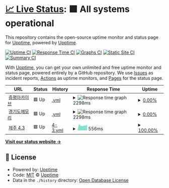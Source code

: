 # [📈 Live Status](https://demo.upptime.js.org): <!--live status--> **🟩 All systems operational**

This repository contains the open-source uptime monitor and status page for [Upptime](https://upptime.js.org), powered by [Upptime](https://github.com/upptime/upptime).

[![Uptime CI](https://github.com/pinnode/pinnode/workflows/Uptime%20CI/badge.svg)](https://github.com/pinnode/pinnode/actions?query=workflow%3A%22Uptime+CI%22)
[![Response Time CI](https://github.com/pinnode/pinnode/workflows/Response%20Time%20CI/badge.svg)](https://github.com/pinnode/pinnode/actions?query=workflow%3A%22Response+Time+CI%22)
[![Graphs CI](https://github.com/pinnode/pinnode/workflows/Graphs%20CI/badge.svg)](https://github.com/pinnode/pinnode/actions?query=workflow%3A%22Graphs+CI%22)
[![Static Site CI](https://github.com/pinnode/pinnode/workflows/Static%20Site%20CI/badge.svg)](https://github.com/pinnode/pinnode/actions?query=workflow%3A%22Static+Site+CI%22)
[![Summary CI](https://github.com/pinnode/pinnode/workflows/Summary%20CI/badge.svg)](https://github.com/pinnode/pinnode/actions?query=workflow%3A%22Summary+CI%22)

With [Upptime](https://upptime.js.org), you can get your own unlimited and free uptime monitor and status page, powered entirely by a GitHub repository. We use [Issues](https://github.com/upptime/upptime/issues) as incident reports, [Actions](https://github.com/pinnode/pinnode/actions) as uptime monitors, and [Pages](https://demo.upptime.js.org) for the status page.

<!--start: status pages-->
<!-- This summary is generated by Upptime (https://github.com/upptime/upptime) -->
<!-- Do not edit this manually, your changes will be overwritten -->
<!-- prettier-ignore -->
| URL | Status | History | Response Time | Uptime |
| --- | ------ | ------- | ------------- | ------ |
| <img alt="" src="https://icons.duckduckgo.com/ip3/43archives.or.kr.ico" height="13"> [증평아카이브](http://43archives.or.kr/main.do) | 🟩 Up | [.yml](https://github.com/pinnode/pinnode/commits/HEAD/history/.yml) | <details><summary><img alt="Response time graph" src="./graphs//response-time-week.png" height="20"> 2298ms</summary><br><a href="https://pinnode.github.io/pinnode/history/"><img alt="Response time 2298" src="https://img.shields.io/endpoint?url=https%3A%2F%2Fraw.githubusercontent.com%2Fpinnode%2Fpinnode%2FHEAD%2Fapi%2F%2Fresponse-time.json"></a><br><a href="https://pinnode.github.io/pinnode/history/"><img alt="24-hour response time 2298" src="https://img.shields.io/endpoint?url=https%3A%2F%2Fraw.githubusercontent.com%2Fpinnode%2Fpinnode%2FHEAD%2Fapi%2F%2Fresponse-time-day.json"></a><br><a href="https://pinnode.github.io/pinnode/history/"><img alt="7-day response time 2298" src="https://img.shields.io/endpoint?url=https%3A%2F%2Fraw.githubusercontent.com%2Fpinnode%2Fpinnode%2FHEAD%2Fapi%2F%2Fresponse-time-week.json"></a><br><a href="https://pinnode.github.io/pinnode/history/"><img alt="30-day response time 2298" src="https://img.shields.io/endpoint?url=https%3A%2F%2Fraw.githubusercontent.com%2Fpinnode%2Fpinnode%2FHEAD%2Fapi%2F%2Fresponse-time-month.json"></a><br><a href="https://pinnode.github.io/pinnode/history/"><img alt="1-year response time 2298" src="https://img.shields.io/endpoint?url=https%3A%2F%2Fraw.githubusercontent.com%2Fpinnode%2Fpinnode%2FHEAD%2Fapi%2F%2Fresponse-time-year.json"></a></details> | <details><summary><a href="https://pinnode.github.io/pinnode/history/">0.00%</a></summary><a href="https://pinnode.github.io/pinnode/history/"><img alt="All-time uptime 0.00%" src="https://img.shields.io/endpoint?url=https%3A%2F%2Fraw.githubusercontent.com%2Fpinnode%2Fpinnode%2FHEAD%2Fapi%2F%2Fuptime.json"></a><br><a href="https://pinnode.github.io/pinnode/history/"><img alt="24-hour uptime 41.96%" src="https://img.shields.io/endpoint?url=https%3A%2F%2Fraw.githubusercontent.com%2Fpinnode%2Fpinnode%2FHEAD%2Fapi%2F%2Fuptime-day.json"></a><br><a href="https://pinnode.github.io/pinnode/history/"><img alt="7-day uptime 0.00%" src="https://img.shields.io/endpoint?url=https%3A%2F%2Fraw.githubusercontent.com%2Fpinnode%2Fpinnode%2FHEAD%2Fapi%2F%2Fuptime-week.json"></a><br><a href="https://pinnode.github.io/pinnode/history/"><img alt="30-day uptime 0.00%" src="https://img.shields.io/endpoint?url=https%3A%2F%2Fraw.githubusercontent.com%2Fpinnode%2Fpinnode%2FHEAD%2Fapi%2F%2Fuptime-month.json"></a><br><a href="https://pinnode.github.io/pinnode/history/"><img alt="1-year uptime 0.00%" src="https://img.shields.io/endpoint?url=https%3A%2F%2Fraw.githubusercontent.com%2Fpinnode%2Fpinnode%2FHEAD%2Fapi%2F%2Fuptime-year.json"></a></details>
| <img alt="" src="https://icons.duckduckgo.com/ip3/memory.library.kr.ico" height="13"> [경기도메모리](https://memory.library.kr/main) | 🟩 Up | [.yml](https://github.com/pinnode/pinnode/commits/HEAD/history/.yml) | <details><summary><img alt="Response time graph" src="./graphs//response-time-week.png" height="20"> 2298ms</summary><br><a href="https://pinnode.github.io/pinnode/history/"><img alt="Response time 2298" src="https://img.shields.io/endpoint?url=https%3A%2F%2Fraw.githubusercontent.com%2Fpinnode%2Fpinnode%2FHEAD%2Fapi%2F%2Fresponse-time.json"></a><br><a href="https://pinnode.github.io/pinnode/history/"><img alt="24-hour response time 2298" src="https://img.shields.io/endpoint?url=https%3A%2F%2Fraw.githubusercontent.com%2Fpinnode%2Fpinnode%2FHEAD%2Fapi%2F%2Fresponse-time-day.json"></a><br><a href="https://pinnode.github.io/pinnode/history/"><img alt="7-day response time 2298" src="https://img.shields.io/endpoint?url=https%3A%2F%2Fraw.githubusercontent.com%2Fpinnode%2Fpinnode%2FHEAD%2Fapi%2F%2Fresponse-time-week.json"></a><br><a href="https://pinnode.github.io/pinnode/history/"><img alt="30-day response time 2298" src="https://img.shields.io/endpoint?url=https%3A%2F%2Fraw.githubusercontent.com%2Fpinnode%2Fpinnode%2FHEAD%2Fapi%2F%2Fresponse-time-month.json"></a><br><a href="https://pinnode.github.io/pinnode/history/"><img alt="1-year response time 2298" src="https://img.shields.io/endpoint?url=https%3A%2F%2Fraw.githubusercontent.com%2Fpinnode%2Fpinnode%2FHEAD%2Fapi%2F%2Fresponse-time-year.json"></a></details> | <details><summary><a href="https://pinnode.github.io/pinnode/history/">0.00%</a></summary><a href="https://pinnode.github.io/pinnode/history/"><img alt="All-time uptime 0.00%" src="https://img.shields.io/endpoint?url=https%3A%2F%2Fraw.githubusercontent.com%2Fpinnode%2Fpinnode%2FHEAD%2Fapi%2F%2Fuptime.json"></a><br><a href="https://pinnode.github.io/pinnode/history/"><img alt="24-hour uptime 41.96%" src="https://img.shields.io/endpoint?url=https%3A%2F%2Fraw.githubusercontent.com%2Fpinnode%2Fpinnode%2FHEAD%2Fapi%2F%2Fuptime-day.json"></a><br><a href="https://pinnode.github.io/pinnode/history/"><img alt="7-day uptime 0.00%" src="https://img.shields.io/endpoint?url=https%3A%2F%2Fraw.githubusercontent.com%2Fpinnode%2Fpinnode%2FHEAD%2Fapi%2F%2Fuptime-week.json"></a><br><a href="https://pinnode.github.io/pinnode/history/"><img alt="30-day uptime 0.00%" src="https://img.shields.io/endpoint?url=https%3A%2F%2Fraw.githubusercontent.com%2Fpinnode%2Fpinnode%2FHEAD%2Fapi%2F%2Fuptime-month.json"></a><br><a href="https://pinnode.github.io/pinnode/history/"><img alt="1-year uptime 0.00%" src="https://img.shields.io/endpoint?url=https%3A%2F%2Fraw.githubusercontent.com%2Fpinnode%2Fpinnode%2FHEAD%2Fapi%2F%2Fuptime-year.json"></a></details>
| <img alt="" src="https://icons.duckduckgo.com/ip3/43archives.or.kr.ico" height="13"> [제주 4.3](http://43archives.or.kr/main.do) | 🟩 Up | [4-3.yml](https://github.com/pinnode/pinnode/commits/HEAD/history/4-3.yml) | <details><summary><img alt="Response time graph" src="./graphs/4-3/response-time-week.png" height="20"> 556ms</summary><br><a href="https://pinnode.github.io/pinnode/history/4-3"><img alt="Response time 556" src="https://img.shields.io/endpoint?url=https%3A%2F%2Fraw.githubusercontent.com%2Fpinnode%2Fpinnode%2FHEAD%2Fapi%2F4-3%2Fresponse-time.json"></a><br><a href="https://pinnode.github.io/pinnode/history/4-3"><img alt="24-hour response time 556" src="https://img.shields.io/endpoint?url=https%3A%2F%2Fraw.githubusercontent.com%2Fpinnode%2Fpinnode%2FHEAD%2Fapi%2F4-3%2Fresponse-time-day.json"></a><br><a href="https://pinnode.github.io/pinnode/history/4-3"><img alt="7-day response time 556" src="https://img.shields.io/endpoint?url=https%3A%2F%2Fraw.githubusercontent.com%2Fpinnode%2Fpinnode%2FHEAD%2Fapi%2F4-3%2Fresponse-time-week.json"></a><br><a href="https://pinnode.github.io/pinnode/history/4-3"><img alt="30-day response time 556" src="https://img.shields.io/endpoint?url=https%3A%2F%2Fraw.githubusercontent.com%2Fpinnode%2Fpinnode%2FHEAD%2Fapi%2F4-3%2Fresponse-time-month.json"></a><br><a href="https://pinnode.github.io/pinnode/history/4-3"><img alt="1-year response time 556" src="https://img.shields.io/endpoint?url=https%3A%2F%2Fraw.githubusercontent.com%2Fpinnode%2Fpinnode%2FHEAD%2Fapi%2F4-3%2Fresponse-time-year.json"></a></details> | <details><summary><a href="https://pinnode.github.io/pinnode/history/4-3">100.00%</a></summary><a href="https://pinnode.github.io/pinnode/history/4-3"><img alt="All-time uptime 100.00%" src="https://img.shields.io/endpoint?url=https%3A%2F%2Fraw.githubusercontent.com%2Fpinnode%2Fpinnode%2FHEAD%2Fapi%2F4-3%2Fuptime.json"></a><br><a href="https://pinnode.github.io/pinnode/history/4-3"><img alt="24-hour uptime 100.00%" src="https://img.shields.io/endpoint?url=https%3A%2F%2Fraw.githubusercontent.com%2Fpinnode%2Fpinnode%2FHEAD%2Fapi%2F4-3%2Fuptime-day.json"></a><br><a href="https://pinnode.github.io/pinnode/history/4-3"><img alt="7-day uptime 100.00%" src="https://img.shields.io/endpoint?url=https%3A%2F%2Fraw.githubusercontent.com%2Fpinnode%2Fpinnode%2FHEAD%2Fapi%2F4-3%2Fuptime-week.json"></a><br><a href="https://pinnode.github.io/pinnode/history/4-3"><img alt="30-day uptime 100.00%" src="https://img.shields.io/endpoint?url=https%3A%2F%2Fraw.githubusercontent.com%2Fpinnode%2Fpinnode%2FHEAD%2Fapi%2F4-3%2Fuptime-month.json"></a><br><a href="https://pinnode.github.io/pinnode/history/4-3"><img alt="1-year uptime 100.00%" src="https://img.shields.io/endpoint?url=https%3A%2F%2Fraw.githubusercontent.com%2Fpinnode%2Fpinnode%2FHEAD%2Fapi%2F4-3%2Fuptime-year.json"></a></details>

<!--end: status pages-->

[**Visit our status website →**](https://demo.upptime.js.org)

## 📄 License

- Powered by: [Upptime](https://github.com/upptime/upptime)
- Code: [MIT](./LICENSE) © [Upptime](https://upptime.js.org)
- Data in the `./history` directory: [Open Database License](https://opendatacommons.org/licenses/odbl/1-0/)
